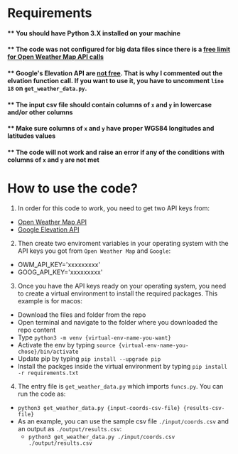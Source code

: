 # Requirements
#### ** You should have Python 3.X installed on your machine
#### ** The code was not configured for big data files since there is a [free limit for Open Weather Map API calls](https://openweathermap.org/price)
#### ** Google's Elevation API are [not free](https://developers.google.com/maps/documentation/elevation/usage-and-billing#pricing-for-product). That is why I commented out the elvation function call. If you want to use it, you have to uncomment `line 18` on `get_weather_data.py`.
#### ** The input csv file should contain columns of `x` and `y` in lowercase and/or other columns
#### ** Make sure columns of `x` and `y` have proper WGS84 longitudes and latitudes values
#### ** The code will not work and raise an error if any of the conditions with columns of `x` and `y` are not met

# How to use the code?

1) In order for this code to work, you need to get two API keys from:
  * [Open Weather Map API](https://home.openweathermap.org/users/sign_up)
  * [Google Elevation API](https://developers.google.com/maps/documentation/elevation/get-api-key)
  
2) Then create two enviroment variables in your operating system with the API keys you got from `Open Weather Map` and `Google`:
  * OWM_API_KEY='xxxxxxxxx'
  * GOOG_API_KEY='xxxxxxxxx'
 
3) Once you have the API keys ready on your operating system, you need to create a virtual environment to install the required packages. This example is for macos:
  * Download the files and folder from the repo
  * Open terminal and navigate to the folder where you downloaded the repo content
  * Type `python3 -m venv {virtual-env-name-you-want}`
  * Activate the env by typing `source {virtual-env-name-you-chose}/bin/activate`
  * Update pip by typing `pip install --upgrade pip`
  * Install the packges inside the virtual environment by typing `pip install -r requirements.txt`

4) The entry file is `get_weather_data.py` which imports `funcs.py`. You can run the code as:
  * `python3 get_weather_data.py {input-coords-csv-file} {results-csv-file}`
  * As an example, you can use the sample csv file  `./input/coords.csv` and an output as `./output/results.csv`:
    * `python3 get_weather_data.py ./input/coords.csv ./output/results.csv`
